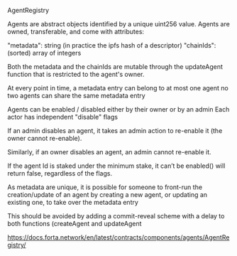 AgentRegistry

Agents are abstract objects identified by a unique uint256 value. Agents are owned, transferable, and come with attributes:

"metadata": string (in practice the ipfs hash of a descriptor)
"chainIds": (sorted) array of integers

Both the metadata and the chainIds are mutable through the updateAgent function that is restricted to the agent's owner.

At every point in time, a metadata entry can belong to at most one agent
no two agents can share the same metadata entry

Agents can be enabled / disabled either by their owner or by an admin
Each actor has independent "disable" flags

If an admin disables an agent, it takes an admin action to re-enable it (the owner cannot re-enable).

Similarly, if an owner disables an agent, an admin cannot re-enable it.

If the agent Id is staked under the minimum stake, it can’t be enabled() will return false, regardless of the flags.




As metadata are unique, it is possible for someone to front-run the creation/update of an agent by creating a new agent, or updating an existing one, to take over the metadata entry

This should be avoided by adding a commit-reveal scheme with a delay to both functions (createAgent and updateAgent


https://docs.forta.network/en/latest/contracts/components/agents/AgentRegistry/


